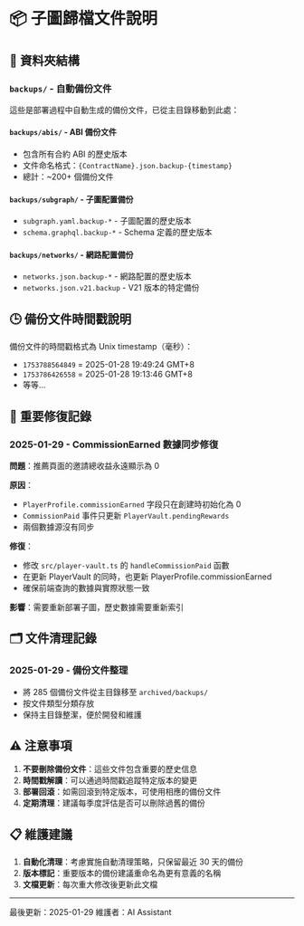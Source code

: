 # 📦 子圖歸檔文件說明

## 📁 資料夾結構

### `backups/` - 自動備份文件
這些是部署過程中自動生成的備份文件，已從主目錄移動到此處：

#### `backups/abis/` - ABI 備份文件
- 包含所有合約 ABI 的歷史版本
- 文件命名格式：`{ContractName}.json.backup-{timestamp}`
- 總計：~200+ 個備份文件

#### `backups/subgraph/` - 子圖配置備份
- `subgraph.yaml.backup-*` - 子圖配置的歷史版本
- `schema.graphql.backup-*` - Schema 定義的歷史版本

#### `backups/networks/` - 網路配置備份
- `networks.json.backup-*` - 網路配置的歷史版本
- `networks.json.v21.backup` - V21 版本的特定備份

## 🕒 備份文件時間戳說明

備份文件的時間戳格式為 Unix timestamp（毫秒）：
- `1753788564849` = 2025-01-28 19:49:24 GMT+8
- `1753786426558` = 2025-01-28 19:13:46 GMT+8
- 等等...

## 🔧 重要修復記錄

### 2025-01-29 - CommissionEarned 數據同步修復

**問題**：推薦頁面的邀請總收益永遠顯示為 0

**原因**：
- `PlayerProfile.commissionEarned` 字段只在創建時初始化為 0
- `CommissionPaid` 事件只更新 `PlayerVault.pendingRewards`
- 兩個數據源沒有同步

**修復**：
- 修改 `src/player-vault.ts` 的 `handleCommissionPaid` 函數
- 在更新 PlayerVault 的同時，也更新 PlayerProfile.commissionEarned
- 確保前端查詢的數據與實際狀態一致

**影響**：需要重新部署子圖，歷史數據需要重新索引

## 🗂️ 文件清理記錄

### 2025-01-29 - 備份文件整理
- 將 285 個備份文件從主目錄移至 `archived/backups/`
- 按文件類型分類存放
- 保持主目錄整潔，便於開發和維護

## ⚠️ 注意事項

1. **不要刪除備份文件**：這些文件包含重要的歷史信息
2. **時間戳解讀**：可以通過時間戳追蹤特定版本的變更
3. **部署回滾**：如需回滾到特定版本，可使用相應的備份文件
4. **定期清理**：建議每季度評估是否可以刪除過舊的備份

## 📋 維護建議

1. **自動化清理**：考慮實施自動清理策略，只保留最近 30 天的備份
2. **版本標記**：重要版本的備份建議重命名為更有意義的名稱
3. **文檔更新**：每次重大修改後更新此文檔

---

最後更新：2025-01-29
維護者：AI Assistant